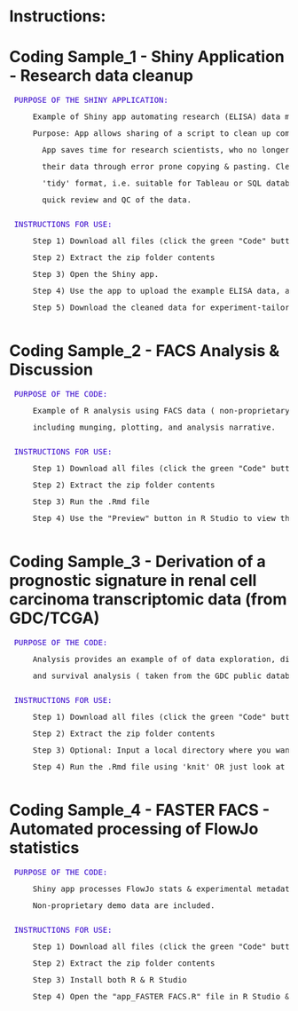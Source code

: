 
# Instructions:
# Coding Sample_1 - Shiny Application - Research data cleanup

<pre>
<font color="3300CC"> PURPOSE OF THE SHINY APPLICATION:</font>
<p>     Example of Shiny app automating research (ELISA) data munging ( non-proprietary source data ).
<p>     Purpose: App allows sharing of a script to clean up common research data (ELISA reader output).
<p>       App saves time for research scientists, who no longer have do manually clean up
<p>       their data through error prone copying & pasting. Cleaned data can be downloaded in 
<p>       'tidy' format, i.e. suitable for Tableau or SQL database. Data are also plotted for 
<p>       quick review and QC of the data. 
</pre>

<pre>
<font color="3300CC"> INSTRUCTIONS FOR USE:</font>
<p>     Step 1) Download all files (click the green "Code" button above; download .zip folder)
<p>     Step 2) Extract the zip folder contents 
<p>     Step 3) Open the Shiny app.
<p>     Step 4) Use the app to upload the example ELISA data, and review the output plots. 
<p>     Step 5) Download the cleaned data for experiment-tailored processing/plotting in Tableau/Spotfire. 
</pre>

# Coding Sample_2 - FACS Analysis & Discussion

<pre>
<font color="3300CC"> PURPOSE OF THE CODE:</font>
<p>     Example of R analysis using FACS data ( non-proprietary source data ), 
<p>     including munging, plotting, and analysis narrative.
</pre>

<pre>
<font color="3300CC"> INSTRUCTIONS FOR USE:</font>
<p>     Step 1) Download all files (click the green "Code" button above; download .zip folder)
<p>     Step 2) Extract the zip folder contents
<p>     Step 3) Run the .Rmd file
<p>     Step 4) Use the "Preview" button in R Studio to view the html report output
</pre>


# Coding Sample_3 - Derivation of a prognostic signature in renal cell carcinoma transcriptomic data (from GDC/TCGA)

<pre>
<font color="3300CC"> PURPOSE OF THE CODE:</font>
<p>     Analysis provides an example of of data exploration, differential expression analysis (Voom/Limma),
<p>     and survival analysis ( taken from the GDC public database )
</pre>

<pre>
<font color="3300CC"> INSTRUCTIONS FOR USE:</font>
<p>     Step 1) Download all files (click the green "Code" button above; download .zip folder)
<p>     Step 2) Extract the zip folder contents
<p>     Step 3) Optional: Input a local directory where you want the GDC files saved (default download uses be "api" method. Files total 156MB).
<p>     Step 4) Run the .Rmd file using 'knit' OR just look at the included .nb file to view analysis. 
</pre>



# Coding Sample_4 - FASTER FACS - Automated processing of FlowJo statistics

<pre>
<font color="3300CC"> PURPOSE OF THE CODE:</font>
<p>     Shiny app processes FlowJo stats & experimental metadata using a two-step upload & download.
<p>     Non-proprietary demo data are included. 
</pre>

<pre>
<font color="3300CC"> INSTRUCTIONS FOR USE:</font>
<p>     Step 1) Download all files (click the green "Code" button above; download .zip folder)
<p>     Step 2) Extract the zip folder contents
<p>     Step 3) Install both R & R Studio
<p>     Step 4) Open the "app_FASTER FACS.R" file in R Studio & then click the "Run App" button. The first time the app is run, it will automatically install required R packages. Package installation may take a few minutes, but it will only happen once. 
</pre>


